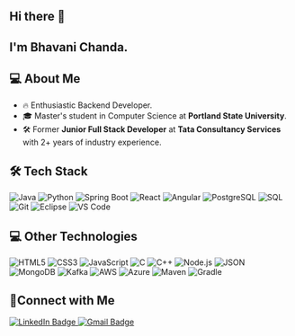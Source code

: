 ## Hi there 👋
## I'm Bhavani Chanda.
## 💻 About Me
- 🔥 Enthusiastic Backend Developer.
- 🎓 Master's student in Computer Science at **Portland State University**.
- 🛠️ Former **Junior Full Stack Developer** at **Tata Consultancy Services** with 2+ years of industry experience.

## 🛠 Tech Stack
<div align="left"> 
  <img src="https://img.shields.io/badge/Java-007396?style=for-the-badge&logo=java&logoColor=white" alt="Java"/> 
  <img src="https://img.shields.io/badge/Python-3776AB?style=for-the-badge&logo=python&logoColor=white" alt="Python"/> 
  <img src="https://img.shields.io/badge/Spring_Boot-6DB33F?style=for-the-badge&logo=spring-boot&logoColor=white" alt="Spring Boot"/> 
  <img src="https://img.shields.io/badge/React-61DAFB?style=for-the-badge&logo=react&logoColor=black" alt="React"/> 
  <img src="https://img.shields.io/badge/Angular-DD0031?style=for-the-badge&logo=angular&logoColor=white" alt="Angular"/> 
  <img src="https://img.shields.io/badge/PostgreSQL-4169E1?style=for-the-badge&logo=postgresql&logoColor=white" alt="PostgreSQL"/> 
  <img src="https://img.shields.io/badge/SQL-4479A1?style=for-the-badge&logo=sqlite&logoColor=white" alt="SQL"/> 
  <img src="https://img.shields.io/badge/Git-F05032?style=for-the-badge&logo=git&logoColor=white" alt="Git"/> 
  <img src="https://img.shields.io/badge/Eclipse-2C2255?style=for-the-badge&logo=eclipse&logoColor=white" alt="Eclipse"/> 
  <img src="https://img.shields.io/badge/VS%20Code-007ACC?style=for-the-badge&logo=visual-studio-code&logoColor=white" alt="VS Code"/> 
</div>

## 💻 Other Technologies
<div align="left"> 
  <img src="https://img.shields.io/badge/HTML5-E34F26?style=for-the-badge&logo=html5&logoColor=white" alt="HTML5"/> 
  <img src="https://img.shields.io/badge/CSS3-1572B6?style=for-the-badge&logo=css3&logoColor=white" alt="CSS3"/> 
  <img src="https://img.shields.io/badge/JavaScript-F7DF1E?style=for-the-badge&logo=javascript&logoColor=black" alt="JavaScript"/> 
  <img src="https://img.shields.io/badge/C-00599C?style=for-the-badge&logo=c&logoColor=white" alt="C"/> 
  <img src="https://img.shields.io/badge/C++-00599C?style=for-the-badge&logo=c%2B%2B&logoColor=white" alt="C++"/> 
  <img src="https://img.shields.io/badge/Node.js-339933?style=for-the-badge&logo=nodedotjs&logoColor=white" alt="Node.js"/> 
  <img src="https://img.shields.io/badge/JSON-000000?style=for-the-badge&logo=json&logoColor=white" alt="JSON"/> 
  <img src="https://img.shields.io/badge/MongoDB-47A248?style=for-the-badge&logo=mongodb&logoColor=white" alt="MongoDB"/> 
  <img src="https://img.shields.io/badge/Kafka-231F20?style=for-the-badge&logo=apache-kafka&logoColor=white" alt="Kafka"/> 
  <img src="https://img.shields.io/badge/AWS-232F3E?style=for-the-badge&logo=amazon-aws&logoColor=white" alt="AWS"/> 
  <img src="https://img.shields.io/badge/Azure-0078D4?style=for-the-badge&logo=microsoft-azure&logoColor=white" alt="Azure"/> 
  <img src="https://img.shields.io/badge/Maven-C71A36?style=for-the-badge&logo=apache-maven&logoColor=white" alt="Maven"/> 
  <img src="https://img.shields.io/badge/Gradle-02303A?style=for-the-badge&logo=gradle&logoColor=white" alt="Gradle"/> 
</div>

## 🤝Connect with Me

<div align="left">
  <a href="https://www.linkedin.com/in/bhavani-chanda-aa987b1b1/">
    <img src="https://img.shields.io/badge/LinkedIn-0A66C2?style=flat&logo=linkedin&logoColor=white" alt="LinkedIn Badge"/>
  </a>
  <a href="mailto:chandabhavani12960@gmail.com">
    <img src="https://img.shields.io/badge/Email-D14836?style=flat&logo=gmail&logoColor=white" alt="Gmail Badge"/>
  </a>
</div>
